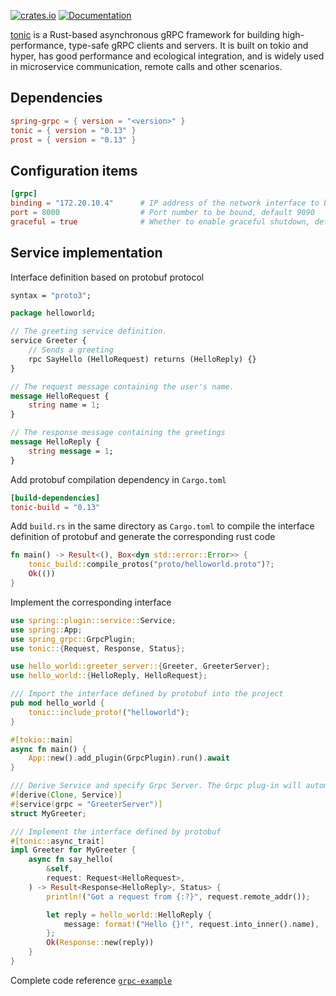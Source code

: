 [![crates.io](https://img.shields.io/crates/v/spring-grpc.svg)](https://crates.io/crates/spring-grpc)
[![Documentation](https://docs.rs/spring-grpc/badge.svg)](https://docs.rs/spring-grpc)

[tonic](https://github.com/hyperium/tonic) is a Rust-based asynchronous gRPC framework for building high-performance, type-safe gRPC clients and servers. It is built on tokio and hyper, has good performance and ecological integration, and is widely used in microservice communication, remote calls and other scenarios.

## Dependencies

```toml
spring-grpc = { version = "<version>" }
tonic = { version = "0.13" }
prost = { version = "0.13" }
```

## Configuration items

```toml
[grpc]
binding = "172.20.10.4"      # IP address of the network interface to be bound, default 0.0.0.0
port = 8000                  # Port number to be bound, default 9090
graceful = true              # Whether to enable graceful shutdown, default false
```

## Service implementation

Interface definition based on protobuf protocol

```proto
syntax = "proto3";

package helloworld;

// The greeting service definition.
service Greeter {
    // Sends a greeting
    rpc SayHello (HelloRequest) returns (HelloReply) {}
}

// The request message containing the user's name.
message HelloRequest {
    string name = 1;
}

// The response message containing the greetings
message HelloReply {
    string message = 1;
}
```

Add protobuf compilation dependency in `Cargo.toml`

```toml
[build-dependencies]
tonic-build = "0.13"
```

Add `build.rs` in the same directory as `Cargo.toml` to compile the interface definition of protobuf and generate the corresponding rust code

```rust
fn main() -> Result<(), Box<dyn std::error::Error>> {
    tonic_build::compile_protos("proto/helloworld.proto")?;
    Ok(())
}
```

Implement the corresponding interface

```rust
use spring::plugin::service::Service;
use spring::App;
use spring_grpc::GrpcPlugin;
use tonic::{Request, Response, Status};

use hello_world::greeter_server::{Greeter, GreeterServer};
use hello_world::{HelloReply, HelloRequest};

/// Import the interface defined by protobuf into the project
pub mod hello_world {
    tonic::include_proto!("helloworld");
}

#[tokio::main]
async fn main() {
    App::new().add_plugin(GrpcPlugin).run().await
}

/// Derive Service and specify Grpc Server. The Grpc plug-in will automatically register the service on tonic
#[derive(Clone, Service)]
#[service(grpc = "GreeterServer")]
struct MyGreeter;

/// Implement the interface defined by protobuf
#[tonic::async_trait]
impl Greeter for MyGreeter { 
    async fn say_hello( 
        &self, 
        request: Request<HelloRequest>, 
    ) -> Result<Response<HelloReply>, Status> { 
        println!("Got a request from {:?}", request.remote_addr()); 

        let reply = hello_world::HelloReply { 
            message: format!("Hello {}!", request.into_inner().name), 
        }; 
        Ok(Response::new(reply)) 
    }
}
```


Complete code reference [`grpc-example`](https://github.com/spring-rs/spring-rs/tree/master/examples/grpc-example)